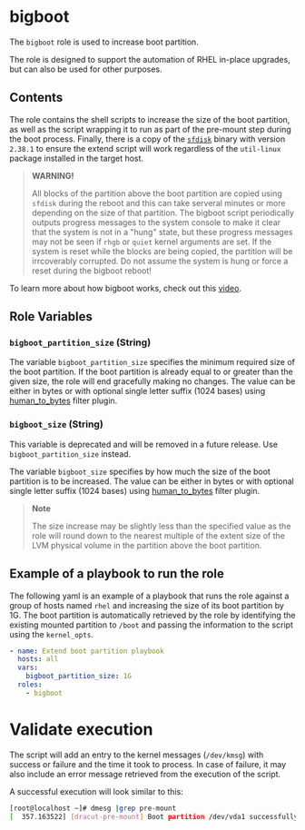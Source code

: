 # bigboot

The `bigboot` role is used to increase boot partition.

The role is designed to support the automation of RHEL in-place upgrades, but can also be used for other purposes.

## Contents

The role contains the shell scripts to increase the size of the boot partition, as well as the script wrapping it to run as part of the pre-mount step during the boot process.
Finally, there is a copy of the [`sfdisk`](https://man7.org/linux/man-pages/man8/sfdisk.8.html) binary with version `2.38.1` to ensure the extend script will work regardless of the `util-linux` package installed in the target host.

> **WARNING!**
>
> All blocks of the partition above the boot partition are copied using `sfdisk` during the reboot and this can take serveral minutes or more depending on the size of that partition. The bigboot script periodically outputs progress messages to the system console to make it clear that the system is not in a "hung" state, but these progress messages may not be seen if `rhgb` or `quiet` kernel arguments are set. If the system is reset while the blocks are being copied, the partition will be irrcoverably corrupted. Do not assume the system is hung or force a reset during the bigboot reboot!

To learn more about how bigboot works, check out this [video](https://people.redhat.com/bmader/bigboot-demo.mp4).

## Role Variables

### `bigboot_partition_size` (String)

The variable `bigboot_partition_size` specifies the minimum required size of the boot partition. If the boot partition is already equal to or greater than the given size, the role will end gracefully making no changes. The value can be either in bytes or with optional single letter suffix (1024 bases) using [human_to_bytes](https://docs.ansible.com/ansible/latest/collections/ansible/builtin/human_to_bytes_filter.html) filter plugin.

### `bigboot_size` (String)

This variable is deprecated and will be removed in a future release. Use `bigboot_partition_size` instead.

The variable `bigboot_size` specifies by how much the size of the boot partition is to be increased. The value can be either in bytes or with optional single letter suffix (1024 bases) using [human_to_bytes](https://docs.ansible.com/ansible/latest/collections/ansible/builtin/human_to_bytes_filter.html) filter plugin. 

> **Note**
>
> The size increase may be slightly less than the specified value as the role will round down to the nearest multiple of the extent size of the LVM physical volume in the partition above the boot partition.

## Example of a playbook to run the role
The following yaml is an example of a playbook that runs the role against a group of hosts named `rhel` and increasing the size of its boot partition by 1G.
The boot partition is automatically retrieved by the role by identifying the existing mounted partition to `/boot` and passing the information to the script using the `kernel_opts`.

```yaml
- name: Extend boot partition playbook
  hosts: all
  vars:
    bigboot_partition_size: 1G
  roles:
    - bigboot
```

# Validate execution
The script will add an entry to the kernel messages (`/dev/kmsg`) with success or failure and the time it took to process.
In case of failure, it may also include an error message retrieved from the execution of the script.

A successful execution will look similar to this:
```bash
[root@localhost ~]# dmesg |grep pre-mount
[  357.163522] [dracut-pre-mount] Boot partition /dev/vda1 successfully increased by 1G (356 seconds)
```
